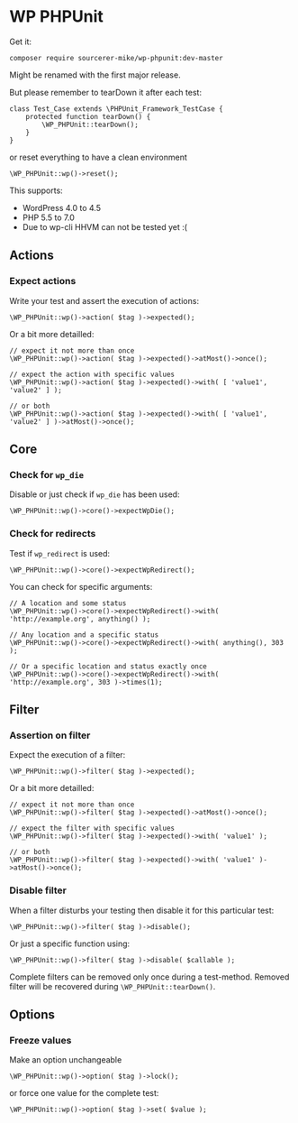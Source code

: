 # WP PHPUnit

Get it:

	composer require sourcerer-mike/wp-phpunit:dev-master

Might be renamed with the first major release.

But please remember to tearDown it after each test:

	class Test_Case extends \PHPUnit_Framework_TestCase {
		protected function tearDown() {
			\WP_PHPUnit::tearDown();
		}
	}

or reset everything to have a clean environment

	\WP_PHPUnit::wp()->reset();

This supports:

- WordPress 4.0 to 4.5
- PHP 5.5 to 7.0
- Due to wp-cli HHVM can not be tested yet :(

## Actions

### Expect actions

Write your test and assert the execution of actions:

	\WP_PHPUnit::wp()->action( $tag )->expected();

Or a bit more detailled:

	// expect it not more than once
	\WP_PHPUnit::wp()->action( $tag )->expected()->atMost()->once();
    
	// expect the action with specific values
	\WP_PHPUnit::wp()->action( $tag )->expected()->with( [ 'value1', 'value2' ] );

	// or both
	\WP_PHPUnit::wp()->action( $tag )->expected()->with( [ 'value1', 'value2' ] )->atMost()->once();

## Core

### Check for `wp_die`

Disable or just check if `wp_die` has been used:

	\WP_PHPUnit::wp()->core()->expectWpDie();

### Check for redirects

Test if `wp_redirect` is used:

	\WP_PHPUnit::wp()->core()->expectWpRedirect();

You can check for specific arguments:

	// A location and some status
	\WP_PHPUnit::wp()->core()->expectWpRedirect()->with( 'http://example.org', anything() );
	
	// Any location and a specific status
	\WP_PHPUnit::wp()->core()->expectWpRedirect()->with( anything(), 303 );
	
	// Or a specific location and status exactly once
	\WP_PHPUnit::wp()->core()->expectWpRedirect()->with( 'http://example.org', 303 )->times(1);

## Filter

### Assertion on filter

Expect the execution of a filter:

	\WP_PHPUnit::wp()->filter( $tag )->expected();

Or a bit more detailled:

	// expect it not more than once
	\WP_PHPUnit::wp()->filter( $tag )->expected()->atMost()->once();
    
	// expect the filter with specific values
	\WP_PHPUnit::wp()->filter( $tag )->expected()->with( 'value1' );

	// or both
	\WP_PHPUnit::wp()->filter( $tag )->expected()->with( 'value1' )->atMost()->once();

### Disable filter

When a filter disturbs your testing then disable it for this particular test:

	\WP_PHPUnit::wp()->filter( $tag )->disable();

Or just a specific function using:

	\WP_PHPUnit::wp()->filter( $tag )->disable( $callable );

Complete filters can be removed only once during a test-method.
Removed filter will be recovered during `\WP_PHPUnit::tearDown()`.

## Options

### Freeze values

Make an option unchangeable

	\WP_PHPUnit::wp()->option( $tag )->lock();

or force one value for the complete test:

	\WP_PHPUnit::wp()->option( $tag )->set( $value );
